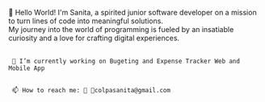 

👋 Hello World! I'm Sanita, a spirited junior software developer on a mission to turn lines of code into meaningful solutions.<br>
    My journey into the world of programming is fueled by an insatiable curiosity and a love for crafting digital experiences. <br><br>
    
     
     🔭 I’m currently working on Bugeting and Expense Tracker Web and Mobile App
     
     
     📫 How to reach me: 🐤 📧colpasanita@gmail.com


